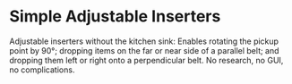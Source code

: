 # Simple Adjustable Inserters

Adjustable inserters without the kitchen sink: Enables rotating the pickup point by 90°; dropping items on the far or near side of a parallel belt; and dropping them left or right onto a perpendicular belt. No research, no GUI, no complications.
